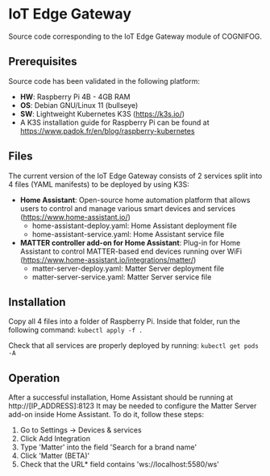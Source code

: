 # IoT Edge Gateway
Source code corresponding to the IoT Edge Gateway module of COGNIFOG.

## Prerequisites
Source code has been validated in the following platform:
- **HW**: Raspberry Pi 4B - 4GB RAM
- **OS**: Debian GNU/Linux 11 (bullseye)
- **SW**: Lightweight Kubernetes K3S (https://k3s.io/)
- A K3S installation guide for Raspberry Pi can be found at https://www.padok.fr/en/blog/raspberry-kubernetes

## Files
The current version of the IoT Edge Gateway consists of 2 services split into 4 files (YAML manifests) to be deployed by using K3S:
- **Home Assistant**: Open-source home automation platform that allows users to control and manage various smart devices and services (https://www.home-assistant.io/)
  - home-assistant-deploy.yaml: Home Assistant deployment file
  - home-assistant-service.yaml: Home Assistant service file
- **MATTER controller add-on for Home Assistant**: Plug-in for Home Assistant to control MATTER-based end devices running over WiFi (https://www.home-assistant.io/integrations/matter/)
  - matter-server-deploy.yaml: Matter Server deployment file
  - matter-server-service.yaml: Matter Server service file

## Installation
Copy all 4 files into a folder of Raspberry Pi. Inside that folder, run the following command:
`kubectl apply -f .`

Check that all services are properly deployed by running:
`kubectl get pods -A`

## Operation
After a successful installation, Home Assistant should be running at http://[IP_ADDRESS]:8123 
It may be needed to configure the Matter Server add-on inside Home Assistant. To do it, follow these steps:
1. Go to Settings -> Devices & services
2. Click Add Integration
3. Type 'Matter' into the field 'Search for a brand name'
4. Click 'Matter (BETA)'
5. Check that the URL* field contains 'ws://localhost:5580/ws'